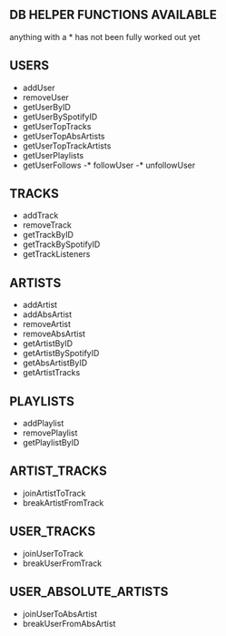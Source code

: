 ## DB HELPER FUNCTIONS AVAILABLE
anything with a * has not been fully worked out yet


## USERS
- addUser
- removeUser
- getUserByID
- getUserBySpotifyID
- getUserTopTracks
- getUserTopAbsArtists
- getUserTopTrackArtists
- getUserPlaylists
- getUserFollows
-* followUser
-* unfollowUser

## TRACKS
- addTrack
- removeTrack
- getTrackByID
- getTrackBySpotifyID
- getTrackListeners

## ARTISTS
- addArtist
- addAbsArtist
- removeArtist
- removeAbsArtist
- getArtistByID
- getArtistBySpotifyID
- getAbsArtistByID
- getArtistTracks

## PLAYLISTS
- addPlaylist
- removePlaylist
- getPlaylistByID

## ARTIST_TRACKS
- joinArtistToTrack
- breakArtistFromTrack

## USER_TRACKS
- joinUserToTrack
- breakUserFromTrack

## USER_ABSOLUTE_ARTISTS
- joinUserToAbsArtist
- breakUserFromAbsArtist

